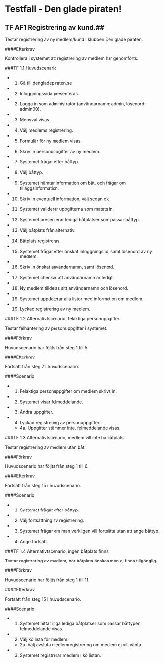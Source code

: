 # Testfall - Den glade piraten! #

## TF AF1 Registrering av kund.##

Testar registrering av ny medlem/kund i klubben Den glade piraten. 

####Efterkrav

Kontrollera i systemet att registrering av medlem har genomförts. 

###TF 1.1 Huvudscenario

* 1. Gå till dengladepiraten.se
* 2. Inloggningssida presenteras.
* 2. Logga in som administratör (användarnamn: admin, lösenord: admin00).
* 3. Menyval visas. 
* 4. Välj medlems registrering.
* 5. Formulär för ny medlem visas.
* 6. Skriv in personuppgifter av ny medlem.
* 7. Systemet frågar efter båttyp.
* 8. Välj båttyp.
* 9. Systemet hämtar information om båt, och frågar om tilläggsinformation.
* 10. Skriv in eventuell information, välj sedan ok. 
* 11. Systemet validerar uppgifterna som matats in.
* 12. Systemet presenterar lediga båtplatser som passar båttyp. 
* 13. Välj båtplats från alternativ.
* 14. Båtplats registreras.
* 15. Systemet frågar efter önskat inloggnings id, samt lösenord av ny medlem.
* 16. Skriv in önskat användarnamn, samt lösenord. 
* 17. Systemet checkar att användarnamn är ledigt. 
* 18. Ny medlem tilldelas sitt användarnamn och lösenord. 
* 19. Systemet uppdaterar alla listor med information om medlem. 
* 19. Lyckad registrering av ny medlem.  

###TF 1.2 Alternativtscenario, felaktiga personuppgifter.

Testar felhantering av personuppgifter i systemet. 

####Förkrav

Huvudscenario har följts från steg 1 till 5.

####Efterkrav

Fortsätt från steg 7 i huvudscenario. 

####Scenario

* 1. Felaktiga personuppgifter om medlem skrivs in.
* 2. Systemet visar felmeddelande.
* 3. Ändra uppgifter.
* 4. Lyckad registrering av personuppgifter.
    * 4a. Uppgifter stämmer inte, felmeddelande visas.  


###TF 1.3 Alternativtscenario, medlem vill inte ha båtplats. 

Testar registrering av medlem utan båt. 

####Förkrav

Huvudscenario har följts från steg 1 till 6.

####Efterkrav

Fortsätt från steg 15 i huvudscenario. 

####Scenario

* 1. Systemet frågar efter båttyp.
* 2. Välj fortsättning av registrering.
* 3. Systemet frågar om man verkligen vill fortsätta utan att ange båttyp. 
* 4. Ange fortsätt. 

###TF 1.4 Alternativtscenario, ingen båtplats finns.

Testar registrering av medlem, när båtplats önskas men ej finns tillgänglig.  

####Förkrav

Huvudscenario har följts från steg 1 till 11.

####Efterkrav

Fortsätt från steg 15 i huvudscenario.

####Scenario

* 1. Systemet hittar inga lediga båtplatser som passar båttypen, felmeddelande visas.
* 2. Välj kö lista för medlem.
    * 2a. Välj avsluta medlemregistrering om medlem ej vill vänta.  
* 3. Systemet registrerar medlem i kö listan. 
